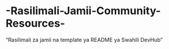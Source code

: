 # -Rasilimali-Jamii-Community-Resources-
“Rasilimali za jamii na template ya README ya Swahili DevHub”

